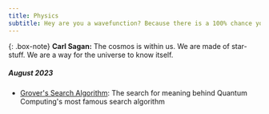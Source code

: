 ```yaml
---
title: Physics
subtitle: Hey are you a wavefunction? Because there is a 100% chance you will collapse into my arms after I observe you.
---
```

{: .box-note}
**Carl Sagan:** The cosmos is within us. We are made of star-stuff. We are a way for the universe to know itself.

##### August 2023
* [Grover's Search Algorithm](/_posts/Physics_posts/2023-08-30-grover.md): The search for meaning behind Quantum Computing's most famous search algorithm

